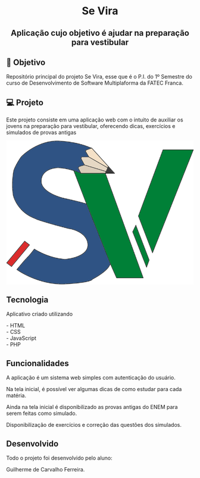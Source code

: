 <h1 align="center"> Se Vira </h1>
<h2 align="center">Aplicação cujo objetivo é ajudar na preparação para vestibular</h2>



## 🎯 Objetivo
<p> Repositório principal do projeto Se Vira, esse que é o P.I. do 1º Semestre do curso de Desenvolvimento de Software Multiplaforma da FATEC Franca. </p>



## 💻 Projeto
<p>Este projeto consiste em uma aplicação web com o intuito de auxiliar os jovens na preparação para vestibular, oferecendo dicas, exercícios e simulados de provas antigas</p>
<img src="logo.png" align="center" /></br>



## Tecnologia
<p>Aplicativo criado utilizando</p>
 <p> - HTML</br>
 - CSS</br>
 - JavaScript</br>
 - PHP</p>


## Funcionalidades
<p>A aplicação é um sistema web simples com autenticação do usuário.</p>
<p>Na tela inicial, é possível ver algumas dicas de como estudar para cada matéria.</p>
<p>Ainda na tela inicial é disponibilizado as provas antigas do ENEM para serem feitas como simulado.</p>
<p>Disponibilização de exercícios e correção das questões dos simulados.</p>



## Desenvolvido
<p>Todo o projeto foi desenvolvido pelo aluno: </br></p>
<p>Guilherme de Carvalho Ferreira.</p> 
